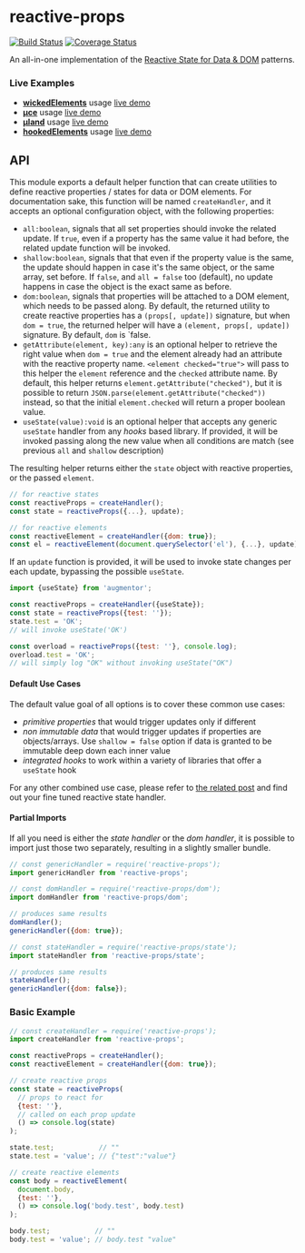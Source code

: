 # reactive-props

[![Build Status](https://travis-ci.com/WebReflection/reactive-props.svg?branch=master)](https://travis-ci.com/WebReflection/reactive-props) [![Coverage Status](https://coveralls.io/repos/github/WebReflection/reactive-props/badge.svg?branch=master)](https://coveralls.io/github/WebReflection/reactive-props?branch=master)

An all-in-one implementation of the [Reactive State for Data & DOM](https://medium.com/@WebReflection/reactive-state-for-data-dom-78332ddafd0e) patterns.


### Live Examples

  * **[wickedElements](https://github.com/WebReflection/wicked-elements#readme)** usage [live demo](https://codepen.io/WebReflection/pen/RwaYzjE)
  * **[µce](https://github.com/WebReflection/uce#readme)** usage [live demo](https://codepen.io/WebReflection/pen/LYNJwoV)
  * **[µland](https://github.com/WebReflection/uland#readme)** usage [live demo](https://codepen.io/WebReflection/pen/YzqOoRB)
  * **[hookedElements](https://github.com/WebReflection/hooked-elements#readme)** usage [live demo](https://codepen.io/WebReflection/pen/qBZMJeX)


## API

This module exports a default helper function that can create utilities to define reactive properties / states for data or DOM elements.
For documentation sake, this function will be named `createHandler`, and it accepts an optional configuration object, with the following properties:

  * `all:boolean`, signals that all set properties should invoke the related update. If `true`, even if a property has the same value it had before, the related update function will be invoked.
  * `shallow:boolean`, signals that that even if the property value is the same, the update should happen in case it's the same object, or the same array, set before. If `false`, and `all = false` too (default), no update happens in case the object is the exact same as before.
  * `dom:boolean`, signals that properties will be attached to a DOM element, which needs to be passed along. By default, the returned utility to create reactive properties has a `(props[, update])` signature, but when `dom = true`, the returned helper will have a `(element, props[, update])` signature. By default, `dom` is `false.
  * `getAttribute(element, key):any` is an optional helper to retrieve the right value when `dom = true` and the element already had an attribute with the reactive property name. `<element checked="true">` will pass to this helper the `element` reference and the `checked` attribute name. By default, this helper returns `element.getAttribute("checked")`, but it is possible to return `JSON.parse(element.getAttribute("checked"))` instead, so that the initial `element.checked` will return a proper boolean value.
  * `useState(value):void` is an optional helper that accepts any generic `useState` handler from any *hooks* based library. If provided, it will be invoked passing along the new value when all conditions are match (see previous `all` and `shallow` description)

The resulting helper returns either the `state` object with reactive properties, or the passed `element`.

```js
// for reactive states
const reactiveProps = createHandler();
const state = reactiveProps({...}, update);

// for reactive elements
const reactiveElement = createHandler({dom: true});
const el = reactiveElement(document.querySelector('el'), {...}, update);
```

If an `update` function is provided, it will be used to invoke state changes per each update, bypassing the possible `useState`.


```js
import {useState} from 'augmentor';

const reactiveProps = createHandler({useState});
const state = reactiveProps({test: ''});
state.test = 'OK';
// will invoke useState('OK')

const overload = reactiveProps({test: ''}, console.log);
overload.test = 'OK';
// will simply log "OK" without invoking useState("OK")
```


#### Default Use Cases

The default value goal of all options is to cover these common use cases:

  * *primitive properties* that would trigger updates only if different
  * *non immutable data* that would trigger updates if properties are objects/arrays. Use `shallow = false` option if data is granted to be immutable deep down each inner value
  * *integrated hooks* to work within a variety of libraries that offer a `useState` hook

For any other combined use case, please refer to [the related post](https://medium.com/@WebReflection/reactive-state-for-data-dom-78332ddafd0e) and find out your fine tuned reactive state handler.


#### Partial Imports

If all you need is either the *state handler* or the *dom handler*, it is possible to import just those two separately, resulting in a slightly smaller bundle.

```js
// const genericHandler = require('reactive-props');
import genericHandler from 'reactive-props';

// const domHandler = require('reactive-props/dom');
import domHandler from 'reactive-props/dom';

// produces same results
domHandler();
genericHandler({dom: true});

// const stateHandler = require('reactive-props/state');
import stateHandler from 'reactive-props/state';

// produces same results
stateHandler();
genericHandler({dom: false});
```


### Basic Example

```js
// const createHandler = require('reactive-props');
import createHandler from 'reactive-props';

const reactiveProps = createHandler();
const reactiveElement = createHandler({dom: true});

// create reactive props
const state = reactiveProps(
  // props to react for
  {test: ''},
  // called on each prop update
  () => console.log(state)
);

state.test;           // ""
state.test = 'value'; // {"test":"value"}

// create reactive elements
const body = reactiveElement(
  document.body,
  {test: ''},
  () => console.log('body.test', body.test)
);

body.test;           // ""
body.test = 'value'; // body.test "value"
```
